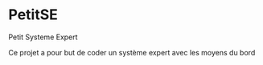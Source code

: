 # PetitSE
Petit Systeme Expert

Ce projet a pour but de coder un système expert avec les moyens du bord
